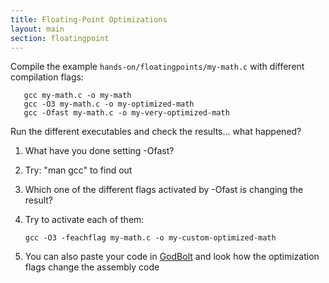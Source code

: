 ```yaml
---
title: Floating-Point Optimizations
layout: main
section: floatingpoint
---
```


Compile the example `hands-on/floatingpoints/my-math.c` with different compilation flags:

       gcc my-math.c -o my-math
       gcc -O3 my-math.c -o my-optimized-math
       gcc -Ofast my-math.c -o my-very-optimized-math

Run the different executables and check the results... what happened?

1. What have you done setting -Ofast? 
2. Try: "man gcc" to find out
3. Which one of the different flags activated by -Ofast is changing the result?
4. Try to activate each of them:

       gcc -O3 -feachflag my-math.c -o my-custom-optimized-math

5. You can also paste your code in [GodBolt](https://gcc.godbolt.org/) and look how the optimization flags change the assembly code
